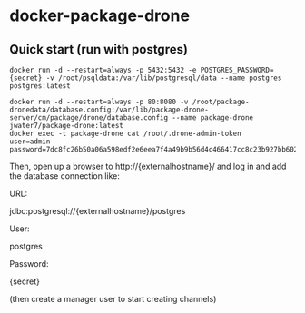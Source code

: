 # docker-package-drone

## Quick start (run with postgres)

~~~
docker run -d --restart=always -p 5432:5432 -e POSTGRES_PASSWORD={secret} -v /root/psqldata:/var/lib/postgresql/data --name postgres postgres:latest

docker run -d --restart=always -p 80:8080 -v /root/package-dronedata/database.config:/var/lib/package-drone-server/cm/package/drone/database.config --name package-drone jwater7/package-drone:latest
docker exec -t package-drone cat /root/.drone-admin-token
user=admin
password=7dc8fc26b50a06a598edf2e6eea7f4a49b9b56d4c466417cc8c23b927bb60204
~~~

Then, open up a browser to http://{externalhostname}/ and log in and add the database connection like:

URL:

jdbc:postgresql://{externalhostname}/postgres

User:

postgres

Password:

{secret}

(then create a manager user to start creating channels)
